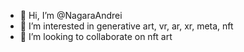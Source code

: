 - 👋 Hi, I’m @NagaraAndrei
- 👀 I’m interested in generative art, vr, ar, xr, meta, nft
- 💞️ I’m looking to collaborate on nft art
